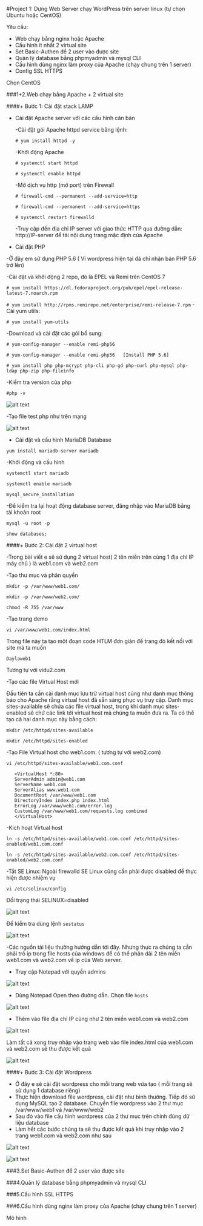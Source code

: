#Project 1: Dựng Web Server chạy WordPress trên server linux (tự chọn Ubuntu hoặc CentOS)

Yêu cầu:
+ Web chạy bằng nginx hoặc Apache
+ Cấu hình ít nhất 2 virtual site
+ Set Basic-Authen để 2 user vào được site
+ Quản lý database bằng phpmyadmin và mysql CLI
+ Cấu hình dùng nginx làm proxy của Apache (chạy chung trên 1 server)
+ Config SSL HTTPS

Chọn CentOS

###1+2.Web chạy bằng Apache + 2 virtual site

####+ Bước 1: Cài đặt stack LAMP
  + Cài đặt Apache server với các cấu hình căn bản
  
     -Cài đặt gói Apache httpd service bằng lệnh:
    
       `# yum install httpd -y ` 
      
     -Khởi động Apache 
    
       `# systemctl start httpd`
       
       `# systemctl enable httpd `
      
      -Mở dịch vụ http (mở port) trên Firewall
      
      `# firewall-cmd --permanent --add-service=http`
      
      `# firewall-cmd --permanent --add-service=https`
      
      `# systemctl restart firewalld`

	-Truy cập đến địa chỉ IP server với giao thức HTTP qua đường dẫn: http://IP-server để tải nội dung trang mặc định của Apache



   + Cài đặt PHP
   
   -Ở đây em sử dụng PHP 5.6 ( Vì wordpress hiện tại đã chỉ nhận bản PHP 5.6 trở lên)
 
   -Cài đặt và khởi động 2 repo, đó là EPEL và Remi trên CentOS 7

`# yum install https://dl.fedoraproject.org/pub/epel/epel-release-latest-7.noarch.rpm`

 `# yum install http://rpms.remirepo.net/enterprise/remi-release-7.rpm`
   -Cài yum utils:

  `# yum install yum-utils`

   -Download và cài đặt các gói bổ sung:
 
 `# yum-config-manager --enable remi-php56`

`# yum-config-manager --enable remi-php56   [Install PHP 5.6]`
    
`# yum install php php-mcrypt php-cli php-gd php-curl php-mysql php-ldap php-zip php-fileinfo`

  -Kiểm tra version của php

`#php -v`

![alt text](https://s3-ap-southeast-1.amazonaws.com/kipalog.com/v6vn5pga6r_image.png)

  -Tạo file test php như trên mạng

![alt text](https://s3-ap-southeast-1.amazonaws.com/kipalog.com/fj2f3cq81e_image.png)

  + Cài đặt và cấu hình MariaDB Database

`yum install mariadb-server mariadb`

  -Khởi động và cấu hình


`systemctl start mariadb`

`systemctl enable mariadb`

`mysql_secure_installation`

  -Để kiểm tra lại hoạt động database server,  đăng nhập vào MariaDB bằng tài khoản root

`mysql -u root -p `

`show databases;`

####+ Bước 2: Cài đặt 2 virtual host 

-Trong bài viết e sẽ sử dụng 2 virtual host( 2 tên miền trên cùng 1 địa chỉ IP máy chủ ) là web1.com và web2.com

-Tạo thư mục và phân quyền

`mkdir -p /var/www/web1.com/`

`mkdir -p /var/www/web2.com/`

`chmod -R 755 /var/www`

-Tạo trang demo

`vi /var/www/web1.com/index.html`

Trong file này ta tạo một đoạn code HTLM đơn giản để trang đó kết nối với site mà ta muốn

`Daylaweb1`

Tương tự với vidu2.com

-Tạo các file Virtual Host mới

Đầu tiên ta cần cài danh mục lưu trữ virtual host cũng như danh mục thông báo cho Apache rằng virtual host đã sẵn sàng phục vụ truy cập. Danh mục  sites-available sẽ chứa các file virtual host, trong khi danh mục sites-enabled sẽ chứ các link tới virtual host mà chúng ta muốn đưa ra. Ta có thể tạo cả hai danh mục này bằng cách:

`mkdir /etc/httpd/sites-available`

`mkdir /etc/httpd/sites-enabled`

-Tạo File Virtual host cho web1.com: ( tương tự với web2.com)

 `vi /etc/httpd/sites-available/web1.com.conf`


>
       <VirtualHost *:80>
       ServerAdmin admin@web1.com
       ServerName web1.com
       ServerAlias www.web1.com
       DocumentRoot /var/www/web1.com
       DirectoryIndex index.php index.html
       ErrorLog /var/www/web1.com/error.log
       CustomLog /var/www/web1.com/requests.log combined
       </VirtualHost> 

-Kích hoạt Virtual host

`ln -s /etc/httpd/sites-available/web1.com.conf /etc/httpd/sites-enabled/web1.com.conf`

`ln -s /etc/httpd/sites-available/web2.com.conf /etc/httpd/sites-enabled/web2.com.conf`

-Tắt SE Linux: Ngoài firewalld SE Linux cũng cần phải được disabled để thực hiện được nhiệm vụ

`vi /etc/selinux/config`

Đổi trạng thái SELINUX=disabled

![alt text](https://s3-ap-southeast-1.amazonaws.com/kipalog.com/2g75ufysly_image.png)

Để kiểm tra dùng lệnh `sestatus`

![alt text](https://s3-ap-southeast-1.amazonaws.com/kipalog.com/cvrx8m1opt_image.png)

-Các nguồn tài liệu thường hướng dẫn tới đây. Nhưng thực ra chúng ta cần phải trỏ ip trong file hosts của windows để có thể phân dải 2 tên miền web1.com và web2.com về ip của Web server.

+ Truy cập Notepad với quyền admins 

![alt text](https://s3-ap-southeast-1.amazonaws.com/kipalog.com/sj9h7apo8m_image.png)

+ Dùng Notepad Open theo đường dẫn. Chọn file `hosts`

![alt text](https://s3-ap-southeast-1.amazonaws.com/kipalog.com/ke69bnr2p3_image.png)

+ Thêm vào file địa chỉ IP cũng như 2 tên miền web1.com và web2.com

![alt text](https://s3-ap-southeast-1.amazonaws.com/kipalog.com/h255m326f_image.png)

Làm tất cả xong truy nhập vào trang web vào file index.html của web1.com và web2.com sẽ thu được kết quả

![alt text](https://s3-ap-southeast-1.amazonaws.com/kipalog.com/8odgcbjihu_image.png)

####+ Bước 3: Cài đặt Wordpress

+ Ở đây e sẽ cài đặt wordpress cho mỗi trang web vừa tạo ( mỗi trang sẽ sử dụng 1 database riêng)
+ Thực hiện download file wordpress, cài đặt như bình thường. Tiếp đó sử dụng MySQL tạo 2 database. Chuyển file wordpress vào 2 thư mục /var/www/web1 và /var/www/web2 
+ Sau đó vào file cấu hình wordpress của 2 thư mục trên chỉnh đúng dữ liệu database
+ Làm hết các bước chúng ta sẽ thu được kết quả khi truy nhập vào 2 trang web1.com và web2.com như sau

![alt text](https://s3-ap-southeast-1.amazonaws.com/kipalog.com/3ck6doo9e1_image.png)

![alt text](https://s3-ap-southeast-1.amazonaws.com/kipalog.com/zl479w0q5z_image.png)

###3.Set Basic-Authen để 2 user vào được site



###4.Quản lý database bằng phpmyadmin và mysql CLI


###5.Cấu hình SSL  HTTPS


###6.Cấu hình dùng nginx làm proxy của Apache (chạy chung trên 1 server)


Mô hình 




